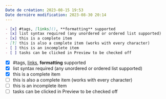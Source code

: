 ```yaml
---
Date de création: 2023-08-15 19:53
Date dernière modification: 2023-08-30 20:14
---
```

```md
- [x] #tags, [links](), **formatting** supported
- [x] list syntax required (any unordered or ordered list supported)
- [x] this is a complete item
- [?] this is also a complete item (works with every character)
- [ ] this is an incomplete item
- [ ] tasks can be clicked in Preview to be checked off
```

- [x] #tags, [links](), **formatting** supported
- [x] list syntax required (any unordered or ordered list supported)
- [x] this is a complete item
- [ ] this is also a complete item (works with every character)
- [ ] this is an incomplete item
- [ ] tasks can be clicked in Preview to be checked off